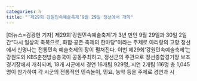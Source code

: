 ```yaml
---
categories: h
title: "‘제29회 강원민속예술축제’9월 29일 정선에서 개막"
---
```

[더뉴스=김광현 기자] 제29회‘강원민속예술축제’가 3년 만인 9월 29일과 30일 2일간“다시 일상의 축복으로, 화합·공존·축제의 한마당”이라는 주제로 아리랑의 고향 정선에서 신명나는 전통민속 예술축제의 장이 펼쳐진다.																이번 제29회‘강원민속예술축제’는 강원도와 KBS춘천방송총국이 공동주최하고, 정선군의 주관으로 정선종합경기장 보조경기장에서 개최되며, 18개 시군에서 경연 16개팀 929명, 시연 2개팀 116명 총 1,045명이 참가하여 각 시군의 전통적인 민속놀이, 민요, 농악 등을 주제로 경연과 시